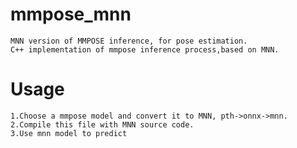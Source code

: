 # mmpose_mnn
    MNN version of MMPOSE inference, for pose estimation.
    C++ implementation of mmpose inference process,based on MNN.
# Usage
    1.Choose a mmpose model and convert it to MNN, pth->onnx->mnn.
    2.Compile this file with MNN source code.
    3.Use mnn model to predict
